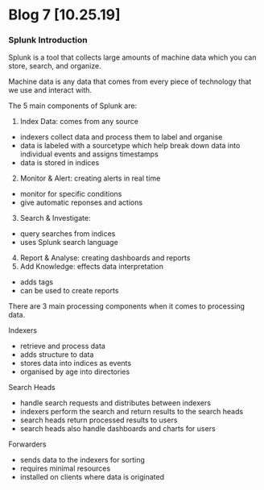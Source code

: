 
# Blog 7 [10.25.19]

### Splunk Introduction

Splunk is a tool that collects large amounts of machine data which you can store, search, and organize.

Machine data is any data that comes from every piece of technology that we use and interact with.

The 5 main components of Splunk are:
 1. Index Data: comes from any source
- indexers collect data and process them to label and organise
- data is labeled with a sourcetype which help break down data into individual events and assigns timestamps
- data is stored in indices 
 2. Monitor & Alert: creating alerts in real time
 - monitor for specific conditions 
 - give automatic reponses and actions
 3. Search & Investigate:
 - query searches from indices
 - uses Splunk search language
 4. Report & Analyse: creating dashboards and reports
 5. Add Knowledge: effects data interpretation
- adds tags
- can be used to create reports


There are 3 main processing components when it comes to processing data.

Indexers
- retrieve and process data
- adds structure to data
- stores data into indices as events
- organised by age into directories

Search Heads
- handle search requests and distributes between indexers 
- indexers perform the search and return results to the search heads
- search heads return processed results to users
- search heads also handle dashboards and charts for users

Forwarders
- sends data to the indexers for sorting
- requires minimal resources
- installed on clients where data is originated

